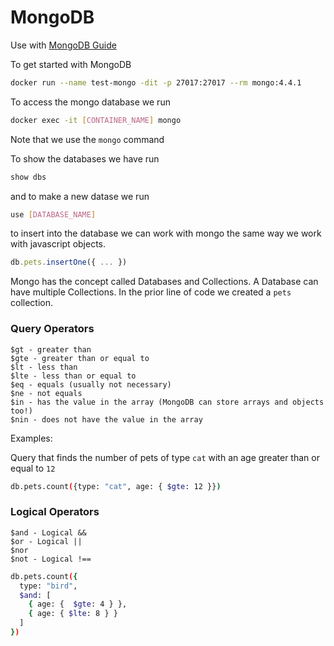 # MongoDB

Use with [MongoDB Guide](https://btholt.github.io/complete-intro-to-databases/mongodb)

To get started with MongoDB

```sh
docker run --name test-mongo -dit -p 27017:27017 --rm mongo:4.4.1
```

To access the mongo database we run

```sh
docker exec -it [CONTAINER_NAME] mongo
```

Note that we use the `mongo` command

To show the databases we have run

```sh
show dbs
```

and to make a new datase we run

```sh
use [DATABASE_NAME]
```

to insert into the database we can work with mongo the same way we work with javascript objects.

```js
db.pets.insertOne({ ... })
```

Mongo has the concept called Databases and Collections. A Database can have multiple Collections. In the prior line of code we created a `pets` collection.

### Query Operators

```
$gt - greater than
$gte - greater than or equal to
$lt - less than
$lte - less than or equal to
$eq - equals (usually not necessary)
$ne - not equals
$in - has the value in the array (MongoDB can store arrays and objects too!)
$nin - does not have the value in the array
```

Examples:

Query that finds the number of pets of type `cat` with an age greater than or equal to `12`

```sh
db.pets.count({type: "cat", age: { $gte: 12 }})
```

### Logical Operators

```
$and - Logical &&
$or - Logical ||
$nor
$not - Logical !==
```

```sh
db.pets.count({
  type: "bird",
  $and: [
    { age: {  $gte: 4 } },
    { age: { $lte: 8 } }
  ]
})
```
